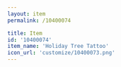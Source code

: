 ```yaml
---
layout: item
permalink: /10400074

title: Item
id: '10400074'
item_name: 'Holiday Tree Tattoo'
icon_url: 'customize/10400073.png'
---
```

